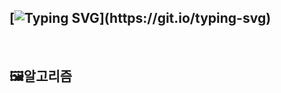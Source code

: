 [![Typing SVG](https://readme-typing-svg.demolab.com?font=Fira+Code&size=24&pause=5000&color=0067D7&width=435&lines=%F0%9F%A7%91%E2%80%8D%F0%9F%8E%A8Welcome+to+Code+Sketch!)](https://git.io/typing-svg)
---
<br>

## 🖼️알고리즘

